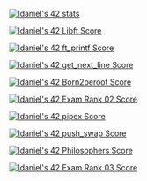 [![ldaniel's 42 stats](https://badge42.vercel.app/api/v2/cli5noooh001108meqhdmpkcd/stats?cursusId=21&coalitionId=332)](https://github.com/JaeSeoKim/badge42)

[![ldaniel's 42 Libft Score](https://badge42.vercel.app/api/v2/cli5noooh001108meqhdmpkcd/project/3060773)](https://github.com/JaeSeoKim/badge42)

[![ldaniel's 42 ft_printf Score](https://badge42.vercel.app/api/v2/cli5noooh001108meqhdmpkcd/project/3071382)](https://github.com/JaeSeoKim/badge42)

[![ldaniel's 42 get_next_line Score](https://badge42.vercel.app/api/v2/cli5noooh001108meqhdmpkcd/project/3071381)](https://github.com/JaeSeoKim/badge42)

[![ldaniel's 42 Born2beroot Score](https://badge42.vercel.app/api/v2/cli5noooh001108meqhdmpkcd/project/3072368)](https://github.com/JaeSeoKim/badge42)

[![ldaniel's 42 Exam Rank 02 Score](https://badge42.vercel.app/api/v2/cli5noooh001108meqhdmpkcd/project/3085329)](https://github.com/JaeSeoKim/badge42)

[![ldaniel's 42 pipex Score](https://badge42.vercel.app/api/v2/cli5noooh001108meqhdmpkcd/project/3104126)](https://github.com/JaeSeoKim/badge42)

[![ldaniel's 42 push_swap Score](https://badge42.vercel.app/api/v2/cli5noooh001108meqhdmpkcd/project/3109819)](https://github.com/JaeSeoKim/badge42)

[![ldaniel's 42 Philosophers Score](https://badge42.vercel.app/api/v2/cli5noooh001108meqhdmpkcd/project/3175648)](https://github.com/JaeSeoKim/badge42)

[![ldaniel's 42 Exam Rank 03 Score](https://badge42.vercel.app/api/v2/cli5noooh001108meqhdmpkcd/project/3191514)](https://github.com/JaeSeoKim/badge42)
